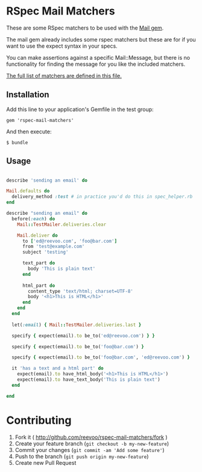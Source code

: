 # RSpec Mail Matchers

These are some RSpec matchers to be used with the [Mail gem](https://github.com/mikel/mail).

The mail gem already includes some rspec matchers but these are for if you want to use the expect syntax in your specs.

You can make assertions against a specific Mail::Message, but there is no functionality for finding the message for you like the included matchers.

[The full list of matchers are defined in this file.](lib/rspec-mail-matchers.rb)

## Installation

Add this line to your application's Gemfile in the test group:

    gem 'rspec-mail-matchers'

And then execute:

    $ bundle

## Usage

```ruby

describe 'sending an email' do

Mail.defaults do
  delivery_method :test # in practice you'd do this in spec_helper.rb
end

describe "sending an email" do
  before(:each) do
    Mail::TestMailer.deliveries.clear

    Mail.deliver do
      to ['ed@reevoo.com', 'foo@bar.com']
      from 'test@example.com'
      subject 'testing'

      text_part do
        body 'This is plain text'
      end
    
      html_part do
        content_type 'text/html; charset=UTF-8'
        body '<h1>This is HTML</h1>'
      end
    end
  end
  
  let(:email) { Mail::TestMailer.deliveries.last }

  specify { expect(email).to be_to('ed@reevoo.com') } }

  specify { expect(email).to be_to('foo@bar.com') }

  specify { expect(email).to be_to('foo@bar.com', 'ed@reevoo.com') }

  it 'has a text and a html part' do
    expect(email).to have_html_body('<h1>This is HTML</h1>')
    expect(email).to have_text_body('This is plain text')
  end

end
```

# Contributing

1. Fork it ( http://github.com/reevoo/rspec-mail-matchers/fork )
2. Create your feature branch (`git checkout -b my-new-feature`)
3. Commit your changes (`git commit -am 'Add some feature'`)
4. Push to the branch (`git push origin my-new-feature`)
5. Create new Pull Request
